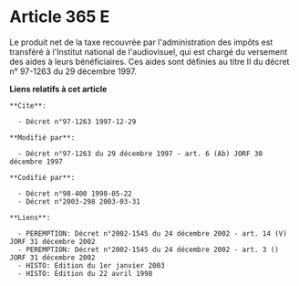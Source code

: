 # Article 365 E

Le produit net de la taxe recouvrée par l'administration des impôts est transféré à l'Institut national de l'audiovisuel, qui
est chargé du versement des aides à leurs bénéficiaires. Ces aides sont définies au titre II du décret n° 97-1263 du 29
décembre 1997.

**Liens relatifs à cet article**

	**Cite**:

	  - Décret n°97-1263 1997-12-29

	**Modifié par**:

	  - Décret n°97-1263 du 29 décembre 1997 - art. 6 (Ab) JORF 30 décembre 1997

	**Codifié par**:

	  - Décret n°98-400 1998-05-22
	  - Décret n°2003-298 2003-03-31

	**Liens**:

	  - PEREMPTION: Décret n°2002-1545 du 24 décembre 2002 - art. 14 (V) JORF 31 décembre 2002
	  - PEREMPTION: Décret n°2002-1545 du 24 décembre 2002 - art. 3 () JORF 31 décembre 2002
	  - HISTO: Edition du 1er janvier 2003
	  - HISTO: Edition du 22 avril 1998
